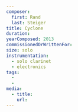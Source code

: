 ```yaml
---
composer:
  first: Rand
  last: Steiger
title: Cyclone
duration:
yearComposed: 2013
commissionedOrWrittenFor:
size: solo
instrumentation:
  - solo clarinet
  - electronics
tags:
  -
  -
media:
  - title:
    url:
---
```

